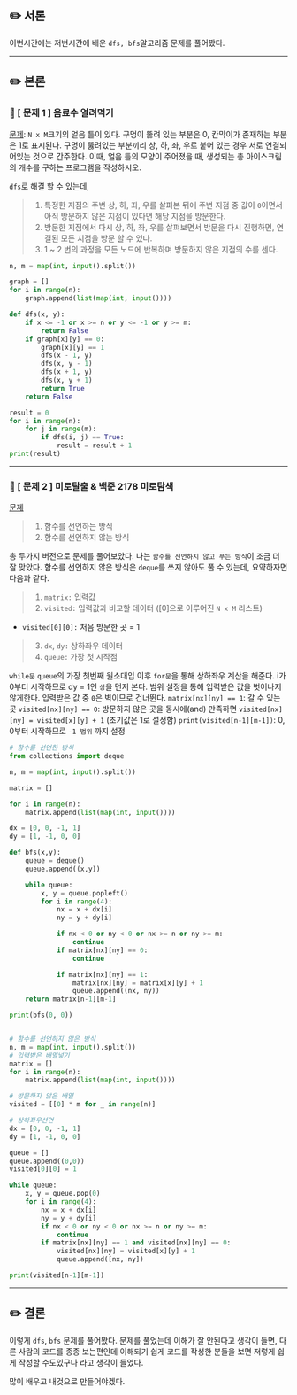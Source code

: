 ## ✏️ 서론
이번시간에는 저번시간에 배운 `dfs, bfs`알고리즘 문제를 풀어봤다.

---

## ✏️ 본론
### 📍  [ 문제 1 ] 음료수 얼려먹기
<a href='https://www.youtube.com/watch?v=e7_H8SLZlHY '>문제</a>: `N x M`크기의 얼음 틀이 있다. 구멍이 뚫려 있는 부분은 0, 칸막이가 존재하는 부분은 1로 표시된다. 구멍이 뚫려있는 부분끼리 상, 하, 좌, 우로 붙어 있는 경우 서로 연결되어있는 것으로 간주한다. 이때, 얼음 틀의 모양이 주어졌을 때, 생성되는 총 아이스크림의 개수를 구하는 프로그램을 작성하시오.

`dfs`로 해결 할 수 있는데, 
>1. 특정한 지점의 주변 상, 하, 좌, 우를 살펴본 뒤에 주변 지점 중 값이 `0`이면서 아직 방문하지 않은 지점이 있다면 해당 지점을 방문한다.
>2. 방문한 지점에서 다시 상, 하, 좌, 우를 살펴보면서 방문을 다시 진행하면, 연결된 모든 지점을 방문 할 수 있다.
>3. 1 ~ 2 번의 과정을 모든 노드에 반복하며 방문하지 않은 지점의 수를 센다.

```python
n, m = map(int, input().split())

graph = []
for i in range(n):
    graph.append(list(map(int, input())))

def dfs(x, y):
    if x <= -1 or x >= n or y <= -1 or y >= m:
        return False
    if graph[x][y] == 0:
        graph[x][y] == 1
        dfs(x - 1, y)
        dfs(x, y - 1)
        dfs(x + 1, y)
        dfs(x, y + 1)
        return True
    return False

result = 0
for i in range(n):
    for j in range(m):
        if dfs(i, j) == True:
            result = result + 1
print(result)
```

---

### 📍 [ 문제 2 ] 미로탈출 & 백준 2178 미로탐색
<a href='https://www.acmicpc.net/problem/2178 '>문제</a>

>1. 함수를 선언하는 방식
>2. 함수를 선언하지 않는 방식

총 두가지 버전으로 문제를 풀어보았다.
나는 `함수를 선언하지 않고 푸는 방식`이 조금 더 잘 맞았다.
함수를 선언하지 않은 방식은 `deque`를 쓰지 않아도 풀 수 있는데,
요약하자면 다음과 같다.

>1. `matrix:` 입력값
>2. `visited:` 입력값과 비교할 데이터 ([0]으로 이루어진 `N x M` 리스트)
   * `visited[0][0]:` 처음 방문한 곳 = 1
>3. `dx`, `dy:` 상하좌우 데이터
>4. `queue:` 가장 첫 시작점

`while문` `queue`의 가장 첫번째 원소대입
이후 `for문`을 통해 상하좌우 계산을 해준다.
i가 0부터 시작하므로 dy = 1인 `상`을 먼저 본다.
범위 설정을 통해 입력받은 값을 벗어나지 않게한다.
입력받은 값 중 `0`은 벽이므로 건너뛴다.
`matrix[nx][ny] == 1`: 갈 수 있는 곳
`visited[nx][ny] == 0`: 방문하지 않은 곳을 동시에(and) 만족하면
`visited[nx][ny] = visited[x][y] + 1` (초기값은 1로 설정함)
`print(visited[n-1][m-1])`: 0, 0부터 시작하므로 `-1 범위` 까지 설정

```python
# 함수를 선언한 방식
from collections import deque

n, m = map(int, input().split())

matrix = []

for i in range(n):
    matrix.append(list(map(int, input())))

dx = [0, 0, -1, 1]
dy = [1, -1, 0, 0]

def bfs(x,y):
    queue = deque()
    queue.append((x,y))

    while queue:
        x, y = queue.popleft()
        for i in range(4):
            nx = x + dx[i]
            ny = y + dy[i]

            if nx < 0 or ny < 0 or nx >= n or ny >= m:
                continue
            if matrix[nx][ny] == 0:
                continue

            if matrix[nx][ny] == 1:
                matrix[nx][ny] = matrix[x][y] + 1
                queue.append((nx, ny))
    return matrix[n-1][m-1]

print(bfs(0, 0))


# 함수를 선언하지 않은 방식
n, m = map(int, input().split())
# 입력받은 배열넣기
matrix = []
for i in range(n):
    matrix.append(list(map(int, input())))

# 방문하지 않은 배열
visited = [[0] * m for _ in range(n)]

# 상하좌우선언
dx = [0, 0, -1, 1]
dy = [1, -1, 0, 0]

queue = []
queue.append((0,0))
visited[0][0] = 1

while queue:
    x, y = queue.pop(0)
    for i in range(4):
        nx = x + dx[i]
        ny = y + dy[i]
        if nx < 0 or ny < 0 or nx >= n or ny >= m:
            continue
        if matrix[nx][ny] == 1 and visited[nx][ny] == 0:
            visited[nx][ny] = visited[x][y] + 1
            queue.append([nx, ny])

print(visited[n-1][m-1])
```
---

## ✏️ 결론
이렇게 `dfs`, `bfs` 문제를 풀어봤다.
문제를 풀었는데 이해가 잘 안된다고 생각이 들면, 
다른 사람의 코드를 종종 보는편인데 이해되기 쉽게 코드를 작성한 분들을 보면 저렇게 쉽게 작성할 수도있구나 라고 생각이 들었다.

많이 배우고 내것으로 만들어야겠다.